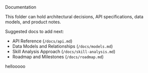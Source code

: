 Documentation

This folder can hold architectural decisions, API specifications, data models, and product notes.

Suggested docs to add next:
- API Reference (`/docs/api.md`)
- Data Models and Relationships (`/docs/models.md`)
- Skill Analysis Approach (`/docs/skill-analysis.md`)
- Roadmap and Milestones (`/docs/roadmap.md`)

hellooooo

